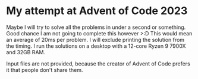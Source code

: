 # My attempt at Advent of Code 2023

Maybe I will try to solve all the problems in under a second or something. 
Good chance I am not going to complete this however >:D 
This would mean an average of 20ms per problem. 
I will exclude printing the solution from the timing.
I run the solutions on a desktop with a 12-core Ryzen 9 7900X and 32GB RAM. 

Input files are not provided, because the creator of Advent of Code prefers it that people don't
share them.
